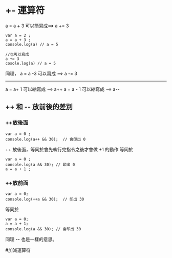 # +- 運算符

a = a + 3  可以簡寫成==> a += 3
```
var a = 2 ;
a = a + 3 ;
console.log(a) // a = 5

//也可以寫成
a += 3
cosole.log(a) // a = 5
```
同理，
a = a -3 可以寫成 ==> a -= 3

---
a = a+ 1  可以縮寫成 ==> a++
a = a - 1 可以縮寫成 ==> a--

## ++ 和 -- 放前後的差別
### ++放後面
```
var a = 0 ;
console.log(a++ && 30);  // 會印出 0
```
++ 放後面，等同於會先執行完指令之後才會做 +1 的動作
等同於
```
var a = 0 ;
console.log(a && 30); // 印出 0
a = a + 1 ;
```
### ++放前面
```
var a = 0;
console.log(++a && 30);  // 印出 30
```
等同於
```
var a = 0;
a = a + 1;
console.log(a && 30); // 會印出 30
```

同理 **--** 也是一樣的意思。

#加減運算符